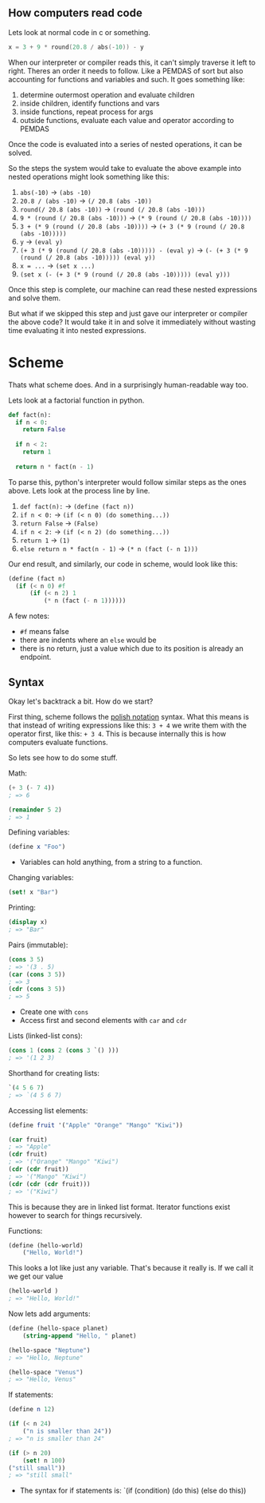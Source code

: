 ## How computers read code
Lets look at normal code in c or something.
```c
x = 3 + 9 * round(20.8 / abs(-10)) - y
```
When our interpreter or compiler reads this, it can't simply traverse it left to right. Theres an order it needs to follow. Like a PEMDAS of sort but also accounting for functions and variables and such. It goes something like:
1. determine outermost operation and evaluate children
2. inside children, identify functions and vars
3. inside functions, repeat process for args
4. outside functions, evaluate each value and operator according to PEMDAS

Once the code is evaluated into a series of nested operations, it can be solved.

So the steps the system would take to evaluate the above example into nested operations might look something like this:

1. `abs(-10)` -> `(abs -10)`
2. `20.8 / (abs -10)` -> `(/ 20.8 (abs -10))`
3. `round(/ 20.8 (abs -10))` -> `(round (/ 20.8 (abs -10)))`
4. `9 * (round (/ 20.8 (abs -10)))` -> `(* 9 (round (/ 20.8 (abs -10))))`
5. `3 + (* 9 (round (/ 20.8 (abs -10))))` -> `(+ 3 (* 9 (round (/ 20.8 (abs -10)))))`
6. `y` -> `(eval y)`
7. `(+ 3 (* 9 (round (/ 20.8 (abs -10))))) - (eval y)` -> `(- (+ 3 (* 9 (round (/ 20.8 (abs -10))))) (eval y))`
8. `x = ...` -> `(set x ...)`
9. `(set x (- (+ 3 (* 9 (round (/ 20.8 (abs -10))))) (eval y)))`

Once this step is complete, our machine can read these nested expressions and solve them.

But what if we skipped this step and just gave our interpreter or compiler the above code? It would take it in and solve it immediately without wasting time evaluating it into nested expressions.

# Scheme
Thats what scheme does. And in a surprisingly human-readable way too.

Lets look at a factorial function in python.
```python
def fact(n):
  if n < 0:
    return False
    
  if n < 2:
    return 1
    
  return n * fact(n - 1)
```
To parse this, python's interpreter would follow similar steps as the ones above. Lets look at the process line by line.
1. `def fact(n):` -> `(define (fact n))`
2. `if n < 0:` -> `(if (< n 0) (do something...))`
3. `return False` -> `(False)`
4. `if n < 2:` -> `(if (< n 2) (do something...))`
5. `return 1` -> `(1)`
6. `else return n * fact(n - 1)` -> `(* n (fact (- n 1)))`

Our end result, and similarly, our code in scheme, would look like this:
```scheme
(define (fact n)
  (if (< n 0) #f
      (if (< n 2) 1
          (* n (fact (- n 1))))))
```
A few notes:
* `#f` means false
* there are indents where an `else` would be
* there is no return, just a value which due to its position is already an endpoint.

## Syntax

Okay let's backtrack a bit. How do we start?

First thing, scheme follows the [polish notation](https://en.wikipedia.org/wiki/Polish_notation) syntax. What this means is that instead of writing expressions like this: `3 + 4` we write them with the operator first, like this: `+ 3 4`. This is because internally this is how computers evaluate functions.

So lets see how to do some stuff.

Math:
```scheme
(+ 3 (- 7 4))
; => 6

(remainder 5 2)
; => 1
```

Defining variables:
```scheme
(define x "Foo")
```
* Variables can hold anything, from a string to a function.

Changing variables:
```scheme
(set! x "Bar")
```

Printing:
```scheme
(display x)
; => "Bar"
```

Pairs (immutable):
```scheme
(cons 3 5)
; => '(3 . 5)
(car (cons 3 5))
; => 3
(cdr (cons 3 5))
; => 5
```
* Create one with `cons`
* Access first and second elements with `car` and `cdr`

Lists (linked-list cons):
```scheme
(cons 1 (cons 2 (cons 3 `() )))
; => '(1 2 3)
```

Shorthand for creating lists:
```scheme
`(4 5 6 7)
; => `(4 5 6 7)
```

Accessing list elements:
```scheme
(define fruit '("Apple" "Orange" "Mango" "Kiwi"))

(car fruit)
; => "Apple"
(cdr fruit)
; => '("Orange" "Mango" "Kiwi")
(cdr (cdr fruit))
; => '("Mango" "Kiwi")
(cdr (cdr (cdr fruit)))
; => '("Kiwi")
```
This is because they are in linked list format. Iterator functions exist however to search for things recursively.

Functions:
```scheme
(define (hello-world)
    ("Hello, World!")
```
This looks a lot like just any variable. That's because it really is. If we call it we get our value
```scheme
(hello-world )
; => "Hello, World!"
```

Now lets add arguments:
```scheme
(define (hello-space planet)
    (string-append "Hello, " planet)

(hello-space "Neptune")
; => "Hello, Neptune"

(hello-space "Venus")
; => "Hello, Venus"
```

If statements:
```scheme
(define n 12)

(if (< n 24)
    ("n is smaller than 24"))
; => "n is smaller than 24"

(if (> n 20)
    (set! n 100)
("still small"))
; => "still small"
```
* The syntax for if statements is: `(if (condition) (do this) (else do this))

